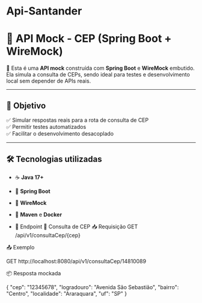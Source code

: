 # Api-Santander

# 🧪 API Mock - CEP (Spring Boot + WireMock)

🔧 Esta é uma **API mock** construída com **Spring Boot** e **WireMock** embutido. Ela simula a consulta de CEPs, sendo ideal para testes e desenvolvimento local sem depender de APIs reais.

---

## 🚀 Objetivo

✅ Simular respostas reais para a rota de consulta de CEP  
✅ Permitir testes automatizados  
✅ Facilitar o desenvolvimento desacoplado  

---

## 🛠️ Tecnologias utilizadas

- ☕ **Java 17+**
- 🌱 **Spring Boot**
- 🧱 **WireMock**
- 🐘 **Maven** e **Docker**

- 📡 Endpoint
🔎 Consulta de CEP
📥 Requisição
GET /api/v1/consultaCep/{cep}

📤 Exemplo

GET http://localhost:8080/api/v1/consultaCep/14810089

📦 Resposta mockada

{
  "cep": "12345678",
  "logradouro": "Avenida São Sebastião",
  "bairro": "Centro",
  "localidade": "Araraquara",
  "uf": "SP"
}

